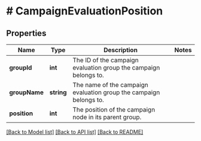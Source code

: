 # # CampaignEvaluationPosition

## Properties

Name | Type | Description | Notes
------------ | ------------- | ------------- | -------------
**groupId** | **int** | The ID of the campaign evaluation group the campaign belongs to. | 
**groupName** | **string** | The name of the campaign evaluation group the campaign belongs to. | 
**position** | **int** | The position of the campaign node in its parent group. | 

[[Back to Model list]](../../README.md#documentation-for-models) [[Back to API list]](../../README.md#documentation-for-api-endpoints) [[Back to README]](../../README.md)


